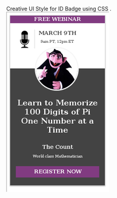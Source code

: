 Creative UI Style for ID Badge using CSS .
![Alt text](https://github.com/moseleygj/WebPages/blob/master/IDCardStyleUI/IDBadgeCOunt.png)
